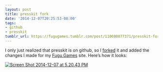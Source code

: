 ```yaml
---
layout: post
title: presskit fork
date: '2014-12-07T20:25:53-08:00'
tags:
- github
- presskit
tumblr_url: https://fugugames.tumblr.com/post/110698077371/presskit-fork
---
```

I only just realized that presskit is on github, so I [forked](https://github.com/technicat/dopresskit) it and added the changes I made for my [Fugu Games](http://fugugugames.com/) site. Here’s how it looks:

[![Screen Shot 2014-12-07 at 5.20.43 PM](http://itshardtofondlepenguins.com/wp-content/uploads/2014/12/Screen-Shot-2014-12-07-at-5.20.43-PM.png)](http://itshardtofondlepenguins.com/wp-content/uploads/2014/12/Screen-Shot-2014-12-07-at-5.20.43-PM.png)

